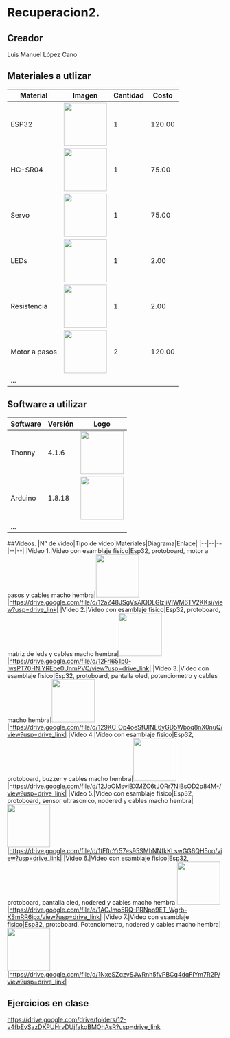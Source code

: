 # Recuperacion2.

## Creador
Luis Manuel López Cano

## Materiales a utlizar
|Material|Imagen|Cantidad|Costo|
|--|--|--|--|
|ESP32|<img src="https://m.media-amazon.com/images/I/612eALAbpgL.jpg" width="100"/>|1|120.00|
|HC-SR04|<img width="100" src="https://www.330ohms.com/cdn/shop/products/photo_A_OS-03261_SensorUltrasonico_HC-SR04_01_1200x1200.png?v=1598042103" />|1|75.00|
|Servo| <img width="100" src="https://gm0.org/es/latest/_images/hs488.jpg" />|1|75.00|"; />|1|131.00|
|LEDs|<img width="100" src="https://www.taloselectronics.com/cdn/shop/products/paquete_de_100_leds_difusos_5mm_varios_colores_mexico_jalisco_guadalajara_700x700.jpg?v=1593816653" />|1|2.00|
|Resistencia|<img width="100" src="https://http2.mlstatic.com/D_NQ_NP_903666-MLM75952546015_042024-O.webp" />|1|2.00|
|Motor a pasos|<img width="100" src="https://uelectronics.com/wp-content/uploads/2017/08/AR0130-Motor-a-pasos-28BYJ-48-V1.jpg" />|2|120.00|
|...||||

## Software a utilizar
|Software|Versión|Logo|
|--|--|--|
|Thonny|4.1.6|<img width="100" src="https://upload.wikimedia.org/wikipedia/commons/thumb/e/e2/Thonny_logo.png/220px-Thonny_logo.png" />|
|Arduino|1.8.18|<img width="100" src="https://w7.pngwing.com/pngs/387/24/png-transparent-arduino-hd-logo.png" />|
|...||

##Videos.
|N° de video|Tipo de video|Materiales|Diagrama|Enlace|
|--|--|--|--|--|
|Video 1.|Video con esamblaje fisico|Esp32, protoboard, motor a pasos y cables macho hembra|<img width="100" src="https://i.ibb.co/7CV8qwM/Captura-de-pantalla-2025-01-20-143645.png" />|https://drive.google.com/file/d/12aZ48JSgVs7JQDLGlziiVlWM6TV2KKsi/view?usp=drive_link|
|Video 2.|Video con esamblaje fisico|Esp32, protoboard, matriz de leds y cables macho hembra|<img width="100" src="https://i.postimg.cc/VNXnb23r/Captura-de-pantalla-2025-01-20-145255.png" />|https://drive.google.com/file/d/12Frl651p0-lwsPT70HNiYREbe0UnmPVQ/view?usp=drive_link|
|Video 3.|Video con esamblaje fisico|Esp32, protoboard, pantalla oled, potenciometro y cables macho hembra|<img width="100" src="https://i.postimg.cc/9F447v9m/Captura-de-pantalla-2025-01-20-145903.png" />|https://drive.google.com/file/d/129KC_Op4oeSfUINE6yGD5Wboq8nX0nuQ/view?usp=drive_link|
|Video 4.|Video con esamblaje fisico|Esp32, protoboard, buzzer y cables macho hembra|<img width="100" src="https://i.postimg.cc/Jn404gmW/Captura-de-pantalla-2025-01-20-150212.png" />|https://drive.google.com/file/d/12JoOMsviBXMZC6tJORr7NIBsOD2p84M-/view?usp=drive_link|
|Video 5.|Video con esamblaje fisico|Esp32, protoboard, sensor ultrasonico, nodered y cables macho hembra|<img width="100" src="https://i.postimg.cc/h4Yvcp5H/Captura-de-pantalla-2025-01-20-150758.png" />|https://drive.google.com/file/d/1tFftcYr57es95SMhNNfkKLswGG6QH5oq/view?usp=drive_link|
|Video 6.|Video con esamblaje fisico|Esp32, protoboard, pantalla oled, nodered y cables macho hembra|<img width="100" src="https://i.postimg.cc/zDyWCbZY/Captura-de-pantalla-2025-01-20-151049.png" />|https://drive.google.com/file/d/1ACJmo5RQ-PRNpo9ET_Wgrb-KSmRR6ipx/view?usp=drive_link|
|Video 7.|Video con esamblaje fisico|Esp32, protoboard, Potenciometro, nodered y cables macho hembra|<img width="100" src="https://i.postimg.cc/0NtMmxVN/Captura-de-pantalla-2025-01-20-151350.png" />|https://drive.google.com/file/d/1NxeSZqzvSJwRnh5fyPBCq4dqFIYm7R2P/view?usp=drive_link|

## Ejercicios en clase
https://drive.google.com/drive/folders/12-v4fbEvSazDKPUHrvDUjfakoBMOhAsR?usp=drive_link
